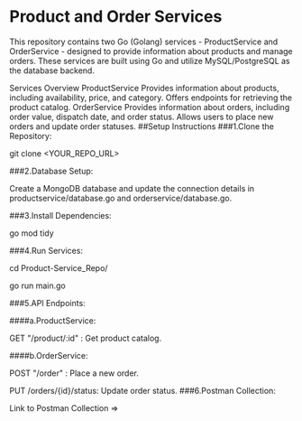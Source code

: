 # Product and Order Services
This repository contains two Go (Golang) services - ProductService and OrderService - designed to provide information about products and manage orders. These services are built using Go and utilize MySQL/PostgreSQL as the database backend.

Services Overview
ProductService
Provides information about products, including availability, price, and category.
Offers endpoints for retrieving the product catalog.
OrderService
Provides information about orders, including order value, dispatch date, and order status.
Allows users to place new orders and update order statuses.
##Setup Instructions
###1.Clone the Repository:

git clone <YOUR_REPO_URL>

###2.Database Setup:

Create a MongoDB database and update the connection details in productservice/database.go and orderservice/database.go.

###3.Install Dependencies:

go mod tidy

###4.Run Services:


cd Product-Service_Repo/

go run main.go

###5.API Endpoints:

####a.ProductService:

GET "/product/:id" : Get product catalog.

####b.OrderService:

POST "/order" : Place a new order.

PUT /orders/{id}/status: Update order status.
###6.Postman Collection:

Link to Postman Collection => 